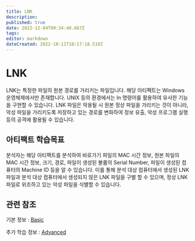 ```yaml
---
title: LNK
description: 
published: true
date: 2022-12-04T09:34:40.667Z
tags: 
editor: markdown
dateCreated: 2022-10-11T10:17:18.519Z
---
```


# LNK

LNK는 특정한 파일의 원본 경로를 가리키는 파일입니다. 해당 아티팩트는 Windows 운영체제에서만 존재합니다. UNIX 등의 환경에서는 In 명령어를 활용하여 유사한 기능을 구현할 수 있습니다. LNK 파일은 악용될 시 원본 정상 파일을 가리키는 것이 아니라, 악성 파일을 가리키도록 저장하고 있는 경로를 변화하여 정보 유출, 악성 프로그램 실행 등의 공격에 활용될 수 있습니다.

## 아티팩트 학습목표

분석자는 해당 아티팩트를 분석하여 바로가기 파일의 MAC 시간 정보, 원본 파일의 MAC 시간 정보, 크기, 경로, 파일이 생성된 볼륨의 Serial Number, 파일이 생성된 컴퓨터의 Machine ID 등을 알 수 있습니다. 이를 통해 분석 대상 컴퓨터에서 생성된 LNK 파일과 분석 대상 컴퓨터에서 생성되지 않은 LNK 파일을 구별 할 수 있으며, 정상 LNK 파일로 위조하고 있는 악성 파일을 식별할 수 있습니다.


## 관련 참조
기본 정보 : [Basic](/ko/Artifact/LNK/Basic)

추가 학습 정보 : [Advanced](/ko/Artifact/LNK/Advanced)